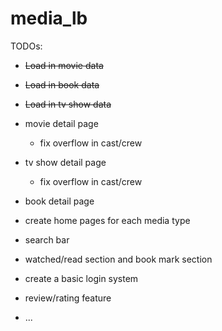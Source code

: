 # media_lb
TODOs:
- ~~Load in movie data~~
- ~~Load in book data~~
- ~~Load in tv show data~~
- movie detail page
  - fix overflow in cast/crew 
- tv show detail page
  - fix overflow in cast/crew
  
- book detail page
- create home pages for each media type

- search bar
- watched/read section and book mark section
- create a basic login system
- review/rating feature
- ...
